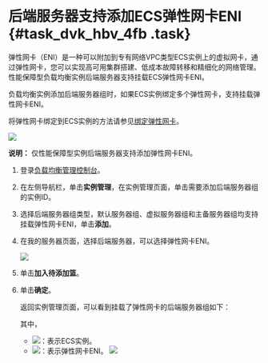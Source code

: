 # 后端服务器支持添加ECS弹性网卡ENI {#task_dvk_hbv_4fb .task}

弹性网卡（ENI）是一种可以附加到专有网络VPC类型ECS实例上的虚拟网卡，通过弹性网卡，您可以实现高可用集群搭建、低成本故障转移和精细化的网络管理。性能保障型负载均衡实例后端服务器支持挂载ECS弹性网卡ENI。

负载均衡实例添加后端服务器组时，如果ECS实例绑定多个弹性网卡，支持挂载弹性网卡ENI。

将弹性网卡绑定到ECS实例的方法请参见[绑定弹性网卡](../../../../intl.zh-CN/网络/弹性网卡/绑定弹性网卡.md#)。

![](http://static-aliyun-doc.oss-cn-hangzhou.aliyuncs.com/assets/img/24484/155806421714314_zh-CN.png)

**说明：** 仅性能保障型实例后端服务器支持添加弹性网卡ENI。

1.  登录[负载均衡管理控制台](https://slb.console.aliyun.com/slb/cn-hangzhou)。
2.  在左侧导航栏，单击**实例管理**，在实例管理页面，单击需要添加后端服务器组的实例ID。
3.  选择后端服务器组类型，默认服务器组、虚拟服务器组和主备服务器组均支持挂载弹性网卡ENI，单击**添加**。
4.  在我的服务器页面，选择后端服务器，可以选择弹性网卡ENI。 

    ![](http://static-aliyun-doc.oss-cn-hangzhou.aliyuncs.com/assets/img/24484/155806421714315_zh-CN.png)

5.  单击**加入待添加篮**。
6.  单击**确定**。 

    返回实例管理页面，可以看到挂载了弹性网卡的后端服务器组如下：

    其中，

    -   ![](http://static-aliyun-doc.oss-cn-hangzhou.aliyuncs.com/assets/img/24484/155806421714372_zh-CN.png)：表示ECS实例。
    -   ![](http://static-aliyun-doc.oss-cn-hangzhou.aliyuncs.com/assets/img/24484/155806421714373_zh-CN.png)：表示弹性网卡ENI。
    ![](http://static-aliyun-doc.oss-cn-hangzhou.aliyuncs.com/assets/img/24484/155806421714320_zh-CN.png)


